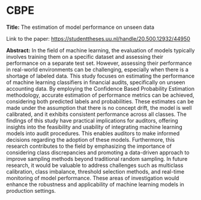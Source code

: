 # CBPE
**Title:** The estimation of model performance on unseen data

Link to the paper: https://studenttheses.uu.nl/handle/20.500.12932/44950

**Abstract:**
In the field of machine learning, the evaluation of models typically involves training them on a specific dataset and assessing their performance on a separate test set. However, assessing their performance in real-world environments can be challenging, especially when there is a shortage of labeled data. This study focuses on estimating the performance of machine learning classifiers in financial audits, specifically on unseen accounting data. By employing the Confidence Based Probability Estimation methodology, accurate estimation of performance metrics can be achieved, considering both predicted labels and probabilities. These estimates can be made under the assumption that there is no concept drift, the model is well calibrated, and it exhibits consistent performance across all classes. The findings of this study have practical implications for auditors, offering insights into the feasibility and usability of integrating machine learning models into audit procedures. This enables auditors to make informed decisions regarding the adoption of these models. Furthermore, this research contributes to the field by emphasizing the importance of considering class discrepancies and promoting a data-driven approach to improve sampling methods beyond traditional random sampling. In future research, it would be valuable to address challenges such as multiclass calibration, class imbalance, threshold selection methods, and real-time monitoring of model performance. These areas of investigation would enhance the robustness and applicability of machine learning models in production settings.
